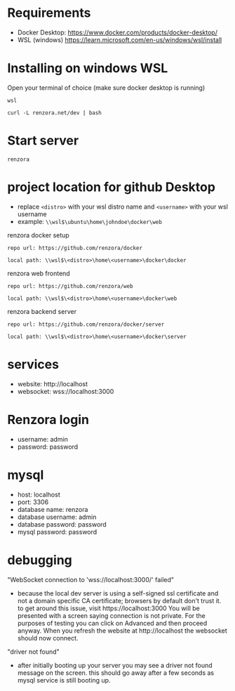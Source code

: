 # Requirements
- Docker Desktop: https://www.docker.com/products/docker-desktop/
- WSL (windows) https://learn.microsoft.com/en-us/windows/wsl/install

# Installing on windows WSL

Open your terminal of choice (make sure docker desktop is running)
```
wsl
```
```
curl -L renzora.net/dev | bash
```

# Start server
```
renzora
```

# project location for github Desktop
- replace ```<distro>``` with your wsl distro name and ```<username>``` with your wsl username
- example: ```\\wsl$\ubuntu\home\johndoe\docker\web```

renzora docker setup
```
repo url: https://github.com/renzora/docker

local path: \\wsl$\<distro>\home\<username>\docker\docker
```

renzora web frontend
```
repo url: https://github.com/renzora/web

local path: \\wsl$\<distro>\home\<username>\docker\web
```

renzora backend server
```
repo url: https://github.com/renzora/docker/server

local path: \\wsl$\<distro>\home\<username>\docker\server
```

# services
- website: http://localhost
- websocket: wss://localhost:3000

# Renzora login
- username: admin
- password: password

# mysql
- host: localhost
- port: 3306
- database name: renzora
- database username: admin
- database password: password
- mysql password: password

# debugging
"WebSocket connection to 'wss://localhost:3000/' failed"
- because the local dev server is using a self-signed ssl certificate and not a domain specific CA certificate; browsers by default don't trust it. to get around this issue, visit https://localhost:3000 You will be presented with a screen saying connection is not private. For the purposes of testing you can click on Advanced and then proceed anyway. When you refresh the website at http://localhost the websocket should now connect.

"driver not found"
- after initially booting up your server you may see a driver not found message on the screen. this should go away after a few seconds as mysql service is still booting up.

